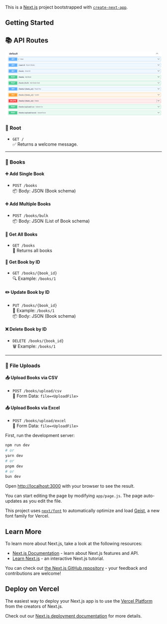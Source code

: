 This is a [Next.js](https://nextjs.org) project bootstrapped with [`create-next-app`](https://github.com/vercel/next.js/tree/canary/packages/create-next-app).

## Getting Started
## 📚 API Routes

![Folder Structure](image.png)


### 🔹 Root
- `GET /`  
  ✅ Returns a welcome message.

---

### 🔹 Books

#### ➕ Add Single Book  
- `POST /books`  
  📦 Body: JSON (Book schema)

#### ➕ Add Multiple Books  
- `POST /books/bulk`  
  📦 Body: JSON (List of Book schema)

#### 📖 Get All Books  
- `GET /books`  
  🔄 Returns all books

#### 📘 Get Book by ID  
- `GET /books/{book_id}`  
  🔍 Example: `/books/1`

#### ✏️ Update Book by ID  
- `PUT /books/{book_id}`  
  🔧 Example: `/books/1`  
  📦 Body: JSON (Book schema)

#### ❌ Delete Book by ID  
- `DELETE /books/{book_id}`  
  🗑️ Example: `/books/1`

---

### 🔹 File Uploads

#### 📤 Upload Books via CSV  
- `POST /books/upload/csv`  
  📁 Form Data: `file=<UploadFile>`

#### 📤 Upload Books via Excel  
- `POST /books/upload/excel`  
  📁 Form Data: `file=<UploadFile>`


First, run the development server:

```bash
npm run dev
# or
yarn dev
# or
pnpm dev
# or
bun dev
```

Open [http://localhost:3000](http://localhost:3000) with your browser to see the result.

You can start editing the page by modifying `app/page.js`. The page auto-updates as you edit the file.

This project uses [`next/font`](https://nextjs.org/docs/app/building-your-application/optimizing/fonts) to automatically optimize and load [Geist](https://vercel.com/font), a new font family for Vercel.

## Learn More

To learn more about Next.js, take a look at the following resources:

- [Next.js Documentation](https://nextjs.org/docs) - learn about Next.js features and API.
- [Learn Next.js](https://nextjs.org/learn) - an interactive Next.js tutorial.

You can check out [the Next.js GitHub repository](https://github.com/vercel/next.js) - your feedback and contributions are welcome!

## Deploy on Vercel

The easiest way to deploy your Next.js app is to use the [Vercel Platform](https://vercel.com/new?utm_medium=default-template&filter=next.js&utm_source=create-next-app&utm_campaign=create-next-app-readme) from the creators of Next.js.

Check out our [Next.js deployment documentation](https://nextjs.org/docs/app/building-your-application/deploying) for more details.
